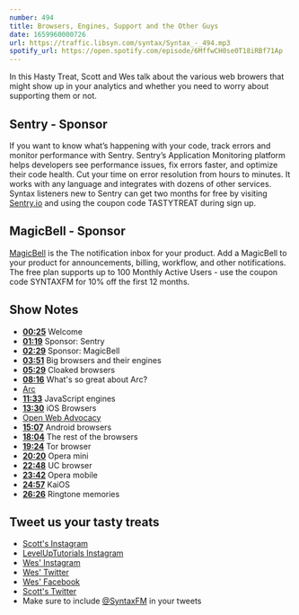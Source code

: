 ```yaml
---
number: 494
title: Browsers, Engines, Support and the Other Guys
date: 1659960000726
url: https://traffic.libsyn.com/syntax/Syntax_-_494.mp3
spotify_url: https://open.spotify.com/episode/6MffwCH0se0T18iRBf71Ap
---
```


In this Hasty Treat, Scott and Wes talk about the various web browers that might show up in your analytics and whether you need to worry about supporting them or not.

## Sentry - Sponsor

If you want to know what’s happening with your code, track errors and monitor performance with Sentry. Sentry’s Application Monitoring platform helps developers see performance issues, fix errors faster, and optimize their code health. Cut your time on error resolution from hours to minutes. It works with any language and integrates with dozens of other services. Syntax listeners new to Sentry can get two months for  free by visiting [Sentry.io](https://sentry.io) and using the coupon code TASTYTREAT during sign up.

## MagicBell - Sponsor

[MagicBell](https://www.magicbell.com) is the The notification inbox for your product. Add a MagicBell to your product for announcements, billing, workflow, and other notifications. The free plan supports up to 100 Monthly Active Users - use the coupon code SYNTAXFM for 10% off the first 12 months.

## Show Notes

* **[00:25](#t=00:25)** Welcome
* **[01:19](#t=01:19)** Sponsor: Sentry
* **[02:29](#t=02:29)** Sponsor: MagicBell
* **[03:51](#t=03:51)** Big browsers and their engines
* **[05:29](#t=05:29)** Cloaked browsers
* **[08:16](#t=08:16)** What's so great about Arc?
* [Arc](https://thebrowser.company)
* **[11:33](#t=11:33)** JavaScript engines
* **[13:30](#t=13:30)** iOS Browsers
* [Open Web Advocacy](https://open-web-advocacy.org/)
* **[15:07](#t=15:07)** Android browsers
* **[18:04](#t=18:04)** The rest of the browsers
* **[19:24](#t=19:24)** Tor browser
* **[20:20](#t=20:20)** Opera mini
* **[22:48](#t=22:48)** UC browser
* **[23:42](#t=23:42)** Opera mobile
* **[24:57](#t=24:57)** KaiOS
* **[26:26](#t=26:26)** Ringtone memories

## Tweet us your tasty treats

* [Scott's Instagram](https://www.instagram.com/stolinski/)
* [LevelUpTutorials Instagram](https://www.instagram.com/LevelUpTutorials/)
* [Wes' Instagram](https://www.instagram.com/wesbos/)
* [Wes' Twitter](https://twitter.com/wesbos)
* [Wes' Facebook](https://www.facebook.com/wesbos.developer)
* [Scott's Twitter](https://twitter.com/stolinski)
* Make sure to include [@SyntaxFM](https://twitter.com/SyntaxFM) in your tweets
